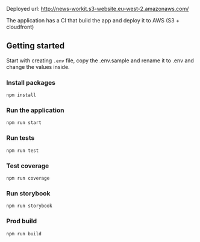 Deployed url: <a href="http://news-workit.s3-website.eu-west-2.amazonaws.com/">http://news-workit.s3-website.eu-west-2.amazonaws.com/</a>

The application has a CI that build the app and deploy it to AWS (S3 + cloudfront)

## Getting started

Start with creating `.env` file, copy the .env.sample and rename it to .env and change the values inside.

### Install packages

`npm install`

### Run the application

`npm run start`

### Run tests

`npm run test`

### Test coverage

`npm run coverage`

### Run storybook

`npm run storybook`

### Prod build

`npm run build`